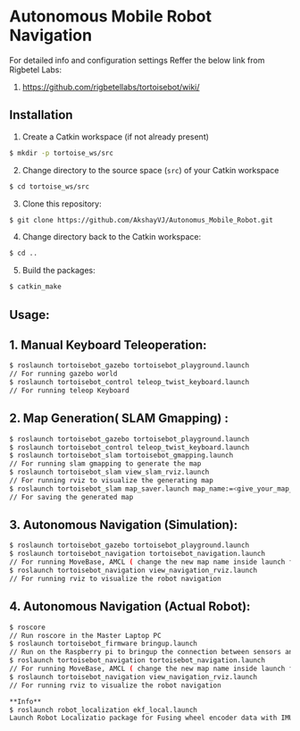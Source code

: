 # Autonomous Mobile Robot Navigation

 For detailed info and configuration settings Reffer the below link from Rigbetel Labs: 
1. https://github.com/rigbetellabs/tortoisebot/wiki/

## Installation

1. Create a Catkin workspace (if not already present)
  ```bash
  $ mkdir -p tortoise_ws/src
  ```
2. Change directory to the source space (`src`) of your Catkin workspace
  ```bash
  $ cd tortoise_ws/src
  ```
3. Clone this repository:
  ```bash
  $ git clone https://github.com/AkshayVJ/Autonomus_Mobile_Robot.git
  ```
4. Change directory back to the Catkin workspace:
  ```bash
  $ cd ..
  ```
5. Build the packages:
  ```bash
  $ catkin_make
  ```
## Usage:

## 1. Manual Keyboard Teleoperation:
```bash
$ roslaunch tortoisebot_gazebo tortoisebot_playground.launch
// For running gazebo world
$ roslaunch tortoisebot_control teleop_twist_keyboard.launch
// For running teleop Keyboard
```
## 2. Map Generation( SLAM Gmapping) :
```bash
$ roslaunch tortoisebot_gazebo tortoisebot_playground.launch
$ roslaunch tortoisebot_control teleop_twist_keyboard.launch
$ roslaunch tortoisebot_slam tortoisebot_gmapping.launch
// For running slam gmapping to generate the map
$ roslaunch tortoisebot_slam view_slam_rviz.launch
// For running rviz to visualize the generating map
$ roslaunch tortoisebot_slam map_saver.launch map_name:=<give_your_map_name>
// For saving the generated map
```
## 3. Autonomous Navigation (Simulation):
```bash
$ roslaunch tortoisebot_gazebo tortoisebot_playground.launch
$ roslaunch tortoisebot_navigation tortoisebot_navigation.launch
// For running MoveBase, AMCL ( change the new map name inside launch file)
$ roslaunch tortoisebot_navigation view_navigation_rviz.launch
// For running rviz to visualize the robot navigation
```

## 4. Autonomous Navigation (Actual Robot):
```bash
$ roscore
// Run roscore in the Master Laptop PC
$ roslaunch tortoisebot_firmware bringup.launch
// Run on the Raspberry pi to bringup the connection between sensors and arduino
$ roslaunch tortoisebot_navigation tortoisebot_navigation.launch
// For running MoveBase, AMCL ( change the new map name inside launch file)
$ roslaunch tortoisebot_navigation view_navigation_rviz.launch
// For running rviz to visualize the robot navigation

**Info**
$ roslaunch robot_localization ekf_local.launch
Launch Robot Localizatio package for Fusing wheel encoder data with IMU data, update the filtered odometry message in move_base node under tortoisebot_navigation package.  
```
